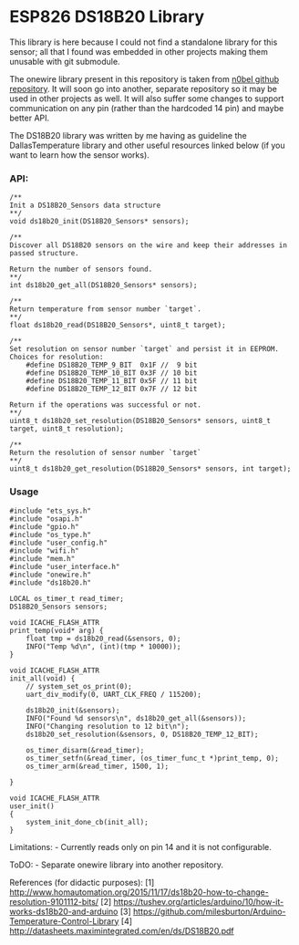 # ESP826 DS18B20 Library

This library is here because I could not find a standalone library for this sensor; all that I found was embedded in other projects making them unusable with git submodule.

The onewire library present in this repository is taken from [n0bel github repository](https://github.com/n0bel/esp8266-UdpTemp). It will soon go into another, separate repository so it may be used in other projects as well. 
It will also suffer some changes to support communication on any pin (rather than the hardcoded 14 pin) and maybe better API.

The DS18B20 library was written by me having as guideline the DallasTemperature library and other useful resources linked below (if you want to learn how the sensor works).


### API:

```
/**
Init a DS18B20_Sensors data structure
**/
void ds18b20_init(DS18B20_Sensors* sensors);

/**
Discover all DS18B20 sensors on the wire and keep their addresses in passed structure.

Return the number of sensors found.
**/
int ds18b20_get_all(DS18B20_Sensors* sensors);

/**
Return temperature from sensor number `target`.
**/
float ds18b20_read(DS18B20_Sensors*, uint8_t target);

/**
Set resolution on sensor number `target` and persist it in EEPROM.
Choices for resolution:
    #define DS18B20_TEMP_9_BIT  0x1F //  9 bit
    #define DS18B20_TEMP_10_BIT 0x3F // 10 bit
    #define DS18B20_TEMP_11_BIT 0x5F // 11 bit
    #define DS18B20_TEMP_12_BIT 0x7F // 12 bit

Return if the operations was successful or not.
**/
uint8_t ds18b20_set_resolution(DS18B20_Sensors* sensors, uint8_t target, uint8_t resolution);

/**
Return the resolution of sensor number `target`
**/
uint8_t ds18b20_get_resolution(DS18B20_Sensors* sensors, int target);
```


### Usage

```
#include "ets_sys.h"
#include "osapi.h"
#include "gpio.h"
#include "os_type.h"
#include "user_config.h"
#include "wifi.h"
#include "mem.h"
#include "user_interface.h"
#include "onewire.h"
#include "ds18b20.h"

LOCAL os_timer_t read_timer;
DS18B20_Sensors sensors;

void ICACHE_FLASH_ATTR
print_temp(void* arg) {
    float tmp = ds18b20_read(&sensors, 0);
    INFO("Temp %d\n", (int)(tmp * 10000));
}

void ICACHE_FLASH_ATTR
init_all(void) {
    // system_set_os_print(0);
    uart_div_modify(0, UART_CLK_FREQ / 115200);

    ds18b20_init(&sensors);
    INFO("Found %d sensors\n", ds18b20_get_all(&sensors));
    INFO("Changing resolution to 12 bit\n");
    ds18b20_set_resolution(&sensors, 0, DS18B20_TEMP_12_BIT);

    os_timer_disarm(&read_timer);
    os_timer_setfn(&read_timer, (os_timer_func_t *)print_temp, 0);
    os_timer_arm(&read_timer, 1500, 1);

}

void ICACHE_FLASH_ATTR
user_init()
{
    system_init_done_cb(init_all);
}
```


Limitations:
    - Currently reads only on pin 14 and it is not configurable.

ToDO:
    - Separate onewire library into another repository.


References (for didactic purposes):
[1] http://www.homautomation.org/2015/11/17/ds18b20-how-to-change-resolution-9101112-bits/
[2] https://tushev.org/articles/arduino/10/how-it-works-ds18b20-and-arduino
[3] https://github.com/milesburton/Arduino-Temperature-Control-Library
[4] http://datasheets.maximintegrated.com/en/ds/DS18B20.pdf
